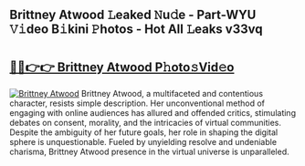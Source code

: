## Brittney Atwood 𝙻eaked 𝙽u𝚍e - Part-WYU 𝚅𝚒deo B𝚒kini 𝙿hotos - Hot All 𝙻eaks v33vq

# <h2><a href="http://ld4kdp.urlbe.top/?page=Brittney+Atwood">🔗🔗👉👉 Brittney Atwood P𝚑oto𝚜Vid𝚎o</a></h2>

[![Brittney Atwood](https://i.imgur.com/eBuTRDB.gif)](http://ld4kdp.urlbe.top/?page=Brittney+Atwood)
Brittney Atwood, a multifaceted and contentious character, resists simple description. Her unconventional method of engaging with online audiences has allured and offended critics, stimulating debates on consent, morality, and the intricacies of virtual communities. Despite the ambiguity of her future goals, her role in shaping the digital sphere is unquestionable. Fueled by unyielding resolve and undeniable charisma, Brittney Atwood presence in the virtual universe is unparalleled.
